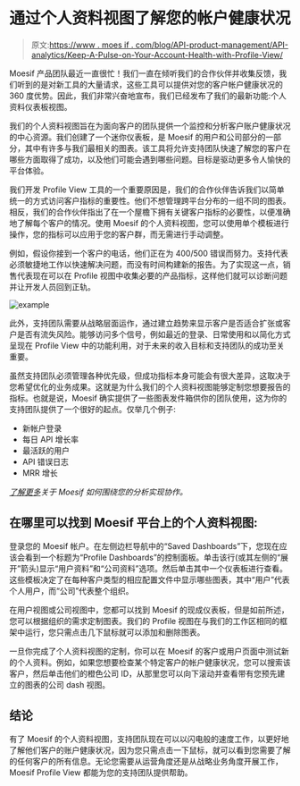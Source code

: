 # 通过个人资料视图了解您的帐户健康状况

> 原文:[https://www . moes if . com/blog/API-product-management/API-analytics/Keep-A-Pulse-on-Your-Account-Health-with-Profile-View/](https://www.moesif.com/blog/api-product-management/api-analytics/Keep-A-Pulse-on-Your-Account-Health-with-Profile-View/)

Moesif 产品团队最近一直很忙！我们一直在倾听我们的合作伙伴并收集反馈，我们听到的是对新工具的大量请求，这些工具可以提供对您的客户帐户健康状况的 360 度优势。因此，我们非常兴奋地宣布，我们已经发布了我们的最新功能:个人资料仪表板视图。

我们的个人资料视图旨在为面向客户的团队提供一个监控和分析客户账户健康状况的中心资源。我们创建了一个迷你仪表板，是 Moesif 的用户和公司部分的一部分，其中有许多与我们最相关的图表。该工具将允许支持团队快速了解您的客户在哪些方面取得了成功，以及他们可能会遇到哪些问题。目标是驱动更多令人愉快的平台体验。

我们开发 Profile View 工具的一个重要原因是，我们的合作伙伴告诉我们以简单统一的方式访问客户指标的重要性。他们不想管理跨平台分布的一组不同的图表。相反，我们的合作伙伴指出了在一个屋檐下拥有关键客户指标的必要性，以便准确地了解每个客户的情况。使用 Moesif 的个人资料视图，您可以使用单个模板进行操作，您的指标可以应用于您的客户群，而无需进行手动调整。

例如，假设你接到一个客户的电话，他们正在为 400/500 错误而努力。支持代表必须敏捷地工作以快速解决问题，而没有时间构建新的报告。为了实现这一点，销售代表现在可以在 Profile 视图中收集必要的产品指标，这样他们就可以诊断问题并让开发人员回到正轨。

![example](../Images/b9a06141d40cf79490cf0b5e6c433d96.png)

此外，支持团队需要从战略层面运作，通过建立趋势来显示客户是否适合扩张或客户是否有流失风险。能够访问多个信号，例如最近的登录、日常使用和以简化方式呈现在 Profile View 中的功能利用，对于未来的收入目标和支持团队的成功至关重要。

虽然支持团队必须管理各种优先级，但成功指标本身可能会有很大差异，这取决于您希望优化的业务成果。这就是为什么我们的个人资料视图能够定制您想要报告的指标。也就是说，Moesif 确实提供了一些图表发件箱供你的团队使用，这为你的支持团队提供了一个很好的起点。仅举几个例子:

*   新帐户登录
*   每日 API 增长率
*   最活跃的用户
*   API 错误日志
*   MRR 增长

*[了解更多](https://www.moesif.com/features/api-dashboards?utm_campaign=Int-site&utm_source=blog&utm_medium=account-health-view)关于 Moesif 如何围绕您的分析实现协作。*

## 在哪里可以找到 Moesif 平台上的个人资料视图:

登录您的 Moesif 帐户。在左侧边栏导航中的“Saved Dashboards”下，您现在应该会看到一个标题为“Profile Dashboards”的控制面板。单击该行(或其左侧的“展开”箭头)显示“用户资料”和“公司资料”选项。然后单击其中一个仪表板进行查看。这些模板决定了在每种客户类型的相应配置文件中显示哪些图表，其中“用户”代表个人用户，而“公司”代表整个组织。

在用户视图或公司视图中，您都可以找到 Moesif 的现成仪表板，但是如前所述，您可以根据组织的需求定制图表。我们的 Profile 视图在与我们的工作区相同的框架中运行，您只需点击几下鼠标就可以添加和删除图表。

一旦你完成了个人资料视图的定制，你可以在 Moesif 的客户或用户页面中测试新的个人资料。例如，如果您想要检查某个特定客户的帐户健康状况，您可以搜索该客户，然后单击他们的橙色公司 ID，从那里您可以向下滚动并查看带有您预先建立的图表的公司 dash 视图。

## 结论

有了 Moesif 的个人资料视图，支持团队现在可以以闪电般的速度工作，以更好地了解他们客户的账户健康状况，因为您只需点击一下鼠标，就可以看到您需要了解的任何客户的所有信息。无论您需要从运营角度还是从战略业务角度开展工作，Moesif Profile View 都能为您的支持团队提供帮助。